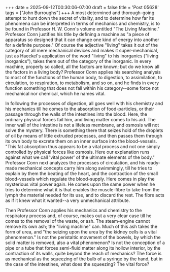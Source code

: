 +++
date = 2025-09-12T00:30:06-07:00
draft = false
title = 'Post 05628'
tags = ["John Burroughs"]
+++
A most determined and thorough-going attempt to hunt down the secret of vitality, and to determine how far its phenomena can be interpreted in terms of mechanics and chemistry, is to be found in Professor H. W. Conn's volume entitled "The Living Machine." Professor Conn justifies his title by defining a machine as "a piece of apparatus so designed that it can change one kind of energy into another for a definite purpose." Of course the adjective "living" takes it out of the category of all mere mechanical devices and makes it super-mechanical, just as Haeckel's application of the word "living" to his inorganics ("living inorganics"), takes them out of the category of the inorganic. In every machine, properly so called, all the factors are known; but do we know all the factors in a living body? Professor Conn applies his searching analysis to most of the functions of the human body, to digestion, to assimilation, to circulation, to respiration, to metabolism, and so on, and he finds in every function something that does not fall within his category--some force not mechanical nor chemical, which he names vital.

In following the processes of digestion, all goes well with his chemistry and his mechanics till he comes to the absorption of food-particles, or their passage through the walls of the intestines into the blood. Here, the ordinary physical forces fail him, and living matter comes to his aid. The inner wall of the intestine is not a lifeless membrane, and osmosis will not solve the mystery. There is something there that seizes hold of the droplets of oil by means of little extruded processes, and then passes them through its own body to excrete them on an inner surface into the blood-vessels. "This fat absorption thus appears to be a vital process and not one simply controlled by physical forces like osmosis. Here our explanation runs against what we call 'vital power' of the ultimate elements of the body." Professor Conn next analyzes the processes of circulation, and his ready-made mechanical concepts carry him along swimmingly, till he tries to explain by them the beating of the heart, and the contraction of the small blood-vessels which regulate the blood-supply. Here comes in play the mysterious vital power again. He comes upon the same power when he tries to determine what it is that enables the muscle-fibre to take from the lymph the material needed for its use, and to discard the rest. The fibre acts as if it knew what it wanted--a very unmechanical attribute.

Then Professor Conn applies his mechanics and chemistry to the respiratory process and, of course, makes out a very clear case till he comes to the removal of the waste, or ash. The steam-engine cannot remove its own ash; the "living machine" can. Much of this ash takes the form of urea, and "the seizing upon the urea by the kidney cells is a vital phenomenon." Is not the peristaltic movement of the bowels, by which the solid matter is removed, also a vital phenomenon? Is not the conception of a pipe or a tube that forces semi-fluid matter along its hollow interior, by the contraction of its walls, quite beyond the reach of mechanics? The force is as mechanical as the squeezing of the bulb of a syringe by the hand, but in the case of the intestines, what does the squeezing? The vital force?
